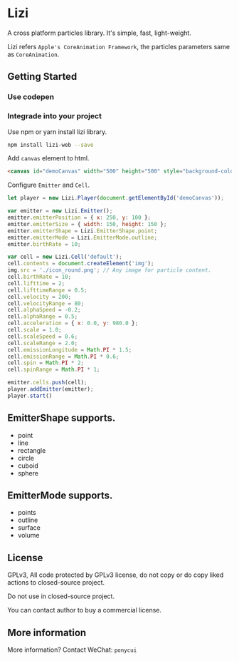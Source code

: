 # Lizi

A cross platform particles library. It's simple, fast, light-weight.

Lizi refers `Apple's CoreAnimation Framework`, the particles parameters same as `CoreAnimation`.

## Getting Started
 
### Use codepen


### Integrade into your project

Use npm or yarn install lizi library.

```sh
npm install lizi-web --save
```

Add `canvas` element to html.

```html
<canvas id="demoCanvas" width="500" height="500" style="background-color: black;"></canvas>
```

Configure `Emitter` and `Cell`.

```js
let player = new Lizi.Player(document.getElementById('demoCanvas'));

var emitter = new Lizi.Emitter();
emitter.emitterPosition = { x: 250, y: 100 };
emitter.emitterSize = { width: 150, height: 150 };
emitter.emitterShape = Lizi.EmitterShape.point;
emitter.emitterMode = Lizi.EmitterMode.outline;
emitter.birthRate = 10;

var cell = new Lizi.Cell('default');
cell.contents = document.createElement('img');
img.src = './icon_round.png'; // Any image for particle content.
cell.birthRate = 10;
cell.lifttime = 2;
cell.lifttimeRange = 0.5;
cell.velocity = 200;
cell.velocityRange = 80;
cell.alphaSpeed = -0.2;
cell.alphaRange = 0.5;
cell.acceleration = { x: 0.0, y: 980.0 };
cell.scale = 1.0;
cell.scaleSpeed = 0.6;
cell.scaleRange = 2.0;
cell.emissionLongitude = Math.PI * 1.5;
cell.emissionRange = Math.PI * 0.6;
cell.spin = Math.PI * 2;
cell.spinRange = Math.PI * 1;

emitter.cells.push(cell);
player.addEmitter(emitter);
player.start()
```

## EmitterShape supports.

- point
- line
- rectangle
- circle
- cuboid
- sphere

## EmitterMode supports.

- points
- outline
- surface
- volume

## License

GPLv3, All code protected by GPLv3 license, do not copy or do copy liked actions to closed-source project.

Do not use in closed-source project.

You can contact author to buy a commercial license.

## More information

More information? Contact WeChat: `ponycui`